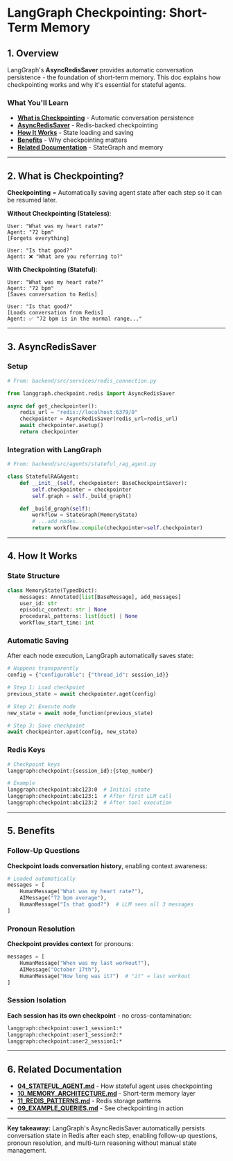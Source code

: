 # LangGraph Checkpointing: Short-Term Memory

## 1. Overview

LangGraph's **AsyncRedisSaver** provides automatic conversation persistence - the foundation of short-term memory. This doc explains how checkpointing works and why it's essential for stateful agents.

### What You'll Learn

- **[What is Checkpointing](#2-what-is-checkpointing)** - Automatic conversation persistence
- **[AsyncRedisSaver](#3-asyncredissaver)** - Redis-backed checkpointing
- **[How It Works](#4-how-it-works)** - State loading and saving
- **[Benefits](#5-benefits)** - Why checkpointing matters
- **[Related Documentation](#6-related-documentation)** - StateGraph and memory

---

## 2. What is Checkpointing?

**Checkpointing** = Automatically saving agent state after each step so it can be resumed later.

**Without Checkpointing (Stateless)**:
```
User: "What was my heart rate?"
Agent: "72 bpm"
[Forgets everything]

User: "Is that good?"
Agent: ❌ "What are you referring to?"
```

**With Checkpointing (Stateful)**:
```
User: "What was my heart rate?"
Agent: "72 bpm"
[Saves conversation to Redis]

User: "Is that good?"
[Loads conversation from Redis]
Agent: ✅ "72 bpm is in the normal range..."
```

---

## 3. AsyncRedisSaver

### Setup

```python
# From: backend/src/services/redis_connection.py

from langgraph.checkpoint.redis import AsyncRedisSaver

async def get_checkpointer():
    redis_url = "redis://localhost:6379/0"
    checkpointer = AsyncRedisSaver(redis_url=redis_url)
    await checkpointer.asetup()
    return checkpointer
```

### Integration with LangGraph

```python
# From: backend/src/agents/stateful_rag_agent.py

class StatefulRAGAgent:
    def __init__(self, checkpointer: BaseCheckpointSaver):
        self.checkpointer = checkpointer
        self.graph = self._build_graph()

    def _build_graph(self):
        workflow = StateGraph(MemoryState)
        # ...add nodes...
        return workflow.compile(checkpointer=self.checkpointer)
```

---

## 4. How It Works

### State Structure

```python
class MemoryState(TypedDict):
    messages: Annotated[list[BaseMessage], add_messages]
    user_id: str
    episodic_context: str | None
    procedural_patterns: list[dict] | None
    workflow_start_time: int
```

### Automatic Saving

After each node execution, LangGraph automatically saves state:

```python
# Happens transparently
config = {"configurable": {"thread_id": session_id}}

# Step 1: Load checkpoint
previous_state = await checkpointer.aget(config)

# Step 2: Execute node
new_state = await node_function(previous_state)

# Step 3: Save checkpoint
await checkpointer.aput(config, new_state)
```

### Redis Keys

```bash
# Checkpoint keys
langgraph:checkpoint:{session_id}:{step_number}

# Example
langgraph:checkpoint:abc123:0  # Initial state
langgraph:checkpoint:abc123:1  # After first LLM call
langgraph:checkpoint:abc123:2  # After tool execution
```

---

## 5. Benefits

### Follow-Up Questions

**Checkpoint loads conversation history**, enabling context awareness:

```python
# Loaded automatically
messages = [
    HumanMessage("What was my heart rate?"),
    AIMessage("72 bpm average"),
    HumanMessage("Is that good?")  # LLM sees all 3 messages
]
```

### Pronoun Resolution

**Checkpoint provides context** for pronouns:

```python
messages = [
    HumanMessage("When was my last workout?"),
    AIMessage("October 17th"),
    HumanMessage("How long was it?")  # "it" = last workout
]
```

### Session Isolation

**Each session has its own checkpoint** - no cross-contamination:

```bash
langgraph:checkpoint:user1_session1:*
langgraph:checkpoint:user1_session2:*
langgraph:checkpoint:user2_session1:*
```

---

## 6. Related Documentation

- **[04_STATEFUL_AGENT.md](04_STATEFUL_AGENT.md)** - How stateful agent uses checkpointing
- **[10_MEMORY_ARCHITECTURE.md](10_MEMORY_ARCHITECTURE.md)** - Short-term memory layer
- **[11_REDIS_PATTERNS.md](11_REDIS_PATTERNS.md)** - Redis storage patterns
- **[09_EXAMPLE_QUERIES.md](09_EXAMPLE_QUERIES.md)** - See checkpointing in action

---

**Key takeaway:** LangGraph's AsyncRedisSaver automatically persists conversation state in Redis after each step, enabling follow-up questions, pronoun resolution, and multi-turn reasoning without manual state management.
